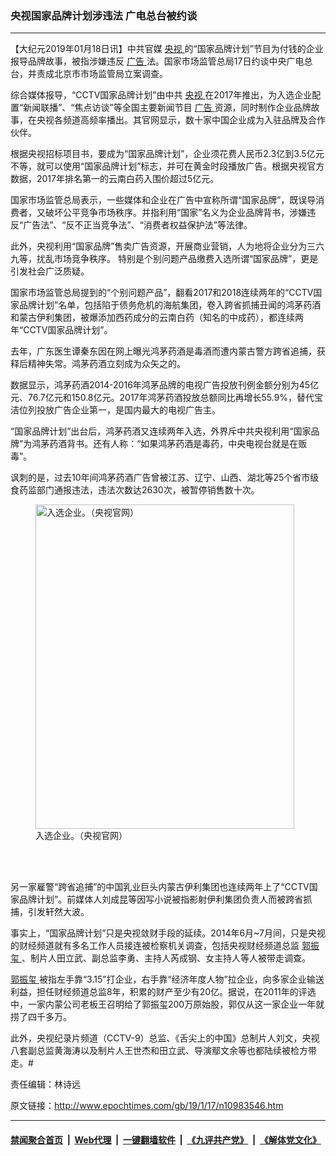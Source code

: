 ### 央视国家品牌计划涉违法 广电总台被约谈
------------------------

<p>
 【大纪元2019年01月18日讯】中共官媒
 <a href="http://www.epochtimes.com/gb/tag/%E5%A4%AE%E8%A7%86.html">
  央视
 </a>
 的“国家品牌计划”节目为付钱的企业报导品牌故事，被指涉嫌违反
 <a href="http://www.epochtimes.com/gb/tag/%E5%B9%BF%E5%91%8A.html">
  广告
 </a>
 法。国家市场监管总局17日约谈中央广电总台，并责成北京市市场监管局立案调查。
</p>
<p>
 综合媒体报导，“CCTV国家品牌计划”由中共
 <a href="http://www.epochtimes.com/gb/tag/%E5%A4%AE%E8%A7%86.html">
  央视
 </a>
 在2017年推出，为入选企业配置“新闻联播”、“焦点访谈”等全国主要新闻节目
 <a href="http://www.epochtimes.com/gb/tag/%E5%B9%BF%E5%91%8A.html">
  广告
 </a>
 资源，同时制作企业品牌故事，在央视各频道高频率播出。其官网显示，数十家中国企业成为入驻品牌及合作伙伴。
</p>
<p>
 根据央视招标项目书，要成为“国家品牌计划”，企业须花费人民币2.3亿到3.5亿元不等，就可以使用“国家品牌计划”标志，并可在黄金时段播放广告。根据央视官方数据，2017年排名第一的云南白药入围价超过5亿元。
</p>
<p>
 国家市场监管总局表示，一些媒体和企业在广告中宣称所谓“国家品牌”，既误导消费者，又破坏公平竞争市场秩序。并指利用“国家”名义为企业品牌背书，涉嫌违反“广告法”、“反不正当竞争法”、“消费者权益保护法”等法律。
</p>
<p>
 此外，央视利用“国家品牌”售卖广告资源，开展商业营销，人为地将企业分为三六九等，扰乱市场竞争秩序。 特别是个别问题产品缴费入选所谓“国家品牌”，更是引发社会广泛质疑。
</p>
<p>
 国家市场监管总局提到的“个别问题产品”，翻看2017和2018连续两年的“CCTV国家品牌计划”名单，包括陷于债务危机的海航集团，卷入跨省抓捕丑闻的鸿茅药酒和蒙古伊利集团，被爆添加西药成分的云南白药（知名的中成药），都连续两年“CCTV国家品牌计划”。
</p>
<p>
 去年，广东医生谭秦东因在网上曝光鸿茅药酒是毒酒而遭内蒙古警方跨省追捕，获释后精神失常。鸿茅药酒立刻成为众矢之的。
</p>
<p>
 数据显示，鸿茅药酒2014-2016年鸿茅品牌的电视广告投放刊例金额分别为45亿元、76.7亿元和150.8亿元。2017年鸿茅药酒投放总额同比再增长55.9%，替代宝洁位列投放广告企业第一，是国内最大的电视广告主。
</p>
<p>
 “国家品牌计划”出台后，鸿茅药酒又连续两年入选，外界斥中共央视利用“国家品牌”为鸿茅药酒背书。还有人称：“如果鸿茅药酒是毒药，中央电视台就是在贩毒”。
</p>
<p>
 讽刺的是，过去10年间鸿茅药酒广告曾被江苏、辽宁、山西、湖北等25个省市级食药监部门通报违法，违法次数达2630次，被暂停销售数十次。
</p>
<figure class="wp-caption aligncenter" id="attachment_10983578" style="width: 414px">
 <a href="http://i.epochtimes.com/assets/uploads/2019/01/2018061518165464037.jpg">
  <img alt="入选企业。（央视官网）" class="size-full wp-image-10983578" height="519" src="http://i.epochtimes.com/assets/uploads/2019/01/2018061518165464037.jpg" width="414"/>
 </a>
 <br/><figcaption class="wp-caption-text">
  入选企业。（央视官网）
 </figcaption><br/>
</figure><br/>
<p>
 另一家雇警“跨省追捕”的中国乳业巨头内蒙古伊利集团也连续两年上了“CCTV国家品牌计划”。前媒体人刘成昆等因写小说被指影射伊利集团负责人而被跨省抓捕，引发轩然大波。
</p>
<p>
 事实上，“国家品牌计划”只是央视敛财手段的延续。2014年6月~7月间，只是央视的财经频道就有多名工作人员接连被检察机关调查，包括央视财经频道总监
 <a href="http://www.epochtimes.com/gb/tag/%E9%83%AD%E6%8C%AF%E7%8E%BA.html">
  郭振玺
 </a>
 、制片人田立武、副总监李勇、主持人芮成钢、女主持人等人被带走调查。
</p>
<p>
 <a href="http://www.epochtimes.com/gb/tag/%E9%83%AD%E6%8C%AF%E7%8E%BA.html">
  郭振玺
 </a>
 被指左手靠“3.15”打企业，右手靠“经济年度人物”拉企业，向多家企业输送利益，担任财经频道总监8年，积累的财产至少有20亿。据说，在2011年的评选中，一家内蒙公司老板王召明给了郭振玺200万原始股，郭仅从这一家企业一年就捞了四千多万。
</p>
<p>
 此外，央视纪录片频道（CCTV-9）总监、《舌尖上的中国》总制片人刘文，央视八套副总监黄海涛以及制片人王世杰和田立武、导演鄢文余等也都陆续被检方带走。#
</p>
<p>
 责任编辑：林诗远
</p>

原文链接：http://www.epochtimes.com/gb/19/1/17/n10983546.htm


------------------------
#### [禁闻聚合首页](https://github.com/gfw-breaker/banned-news/blob/master/README.md) &nbsp;|&nbsp; [Web代理](https://github.com/gfw-breaker/open-proxy/blob/master/README.md) &nbsp;|&nbsp; [一键翻墙软件](https://github.com/gfw-breaker/nogfw/blob/master/README.md) &nbsp;|&nbsp; [《九评共产党》](https://github.com/gfw-breaker/9ping.md/blob/master/README.md#九评之一评共产党是什么) &nbsp;|&nbsp; [《解体党文化》](https://github.com/gfw-breaker/jtdwh.md/blob/master/README.md#绪论)
